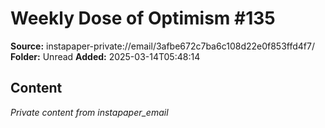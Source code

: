 # Weekly Dose of Optimism #135

**Source:** instapaper-private://email/3afbe672c7ba6c108d22e0f853ffd4f7/
**Folder:** Unread
**Added:** 2025-03-14T05:48:14




## Content
*Private content from instapaper_email*
